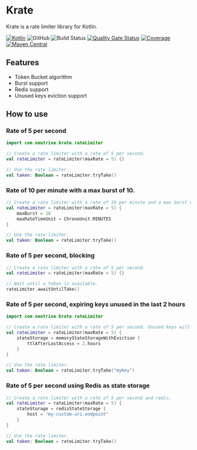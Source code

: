 # Krate
Krate is a rate limiter library for Kotlin.

[![Kotlin](https://img.shields.io/badge/kotlin-1.8.0-blue.svg?logo=kotlin)](http://kotlinlang.org)
![GitHub](https://img.shields.io/github/license/lpicanco/krate)
![Build Status](https://img.shields.io/github/actions/workflow/status/lpicanco/krate/jdk11.yml?branch=master)
[![Quality Gate Status](https://sonarcloud.io/api/project_badges/measure?project=lpicanco_krate&metric=alert_status)](https://sonarcloud.io/summary/new_code?id=lpicanco_krate)
[![Coverage](https://sonarcloud.io/api/project_badges/measure?project=lpicanco_krate&metric=coverage)](https://sonarcloud.io/summary/new_code?id=lpicanco_krate)
[![Maven Central](https://img.shields.io/maven-central/v/io.github.lpicanco/krate-core)](https://search.maven.org/artifact/io.github.lpicanco/krate-core)


## Features
- Token Bucket algorithm
- Burst support
- Redis support
- Unused keys eviction support 

## How to use

### Rate of 5 per second
```kotlin
import com.neutrine.krate.rateLimiter

// Create a rate limiter with a rate of 5 per second.
val rateLimiter = rateLimiter(maxRate = 5) {}

// Use the rate limiter.
val taken: Boolean = rateLimiter.tryTake()
```

### Rate of 10 per minute with a max burst of 10.
```kotlin
// Create a rate limiter with a rate of 10 per minute and a max burst of 10.
val rateLimiter = rateLimiter(maxRate = 5) {
    maxBurst = 10
    maxRateTimeUnit = ChronoUnit.MINUTES
}

// Use the rate limiter.
val taken: Boolean = rateLimiter.tryTake()
```

### Rate of 5 per second, blocking
```kotlin
// Create a rate limiter with a rate of 5 per second.
val rateLimiter = rateLimiter(maxRate = 5) {}

// Wait until a token is available.
rateLimiter.awaitUntilTake()
```

### Rate of 5 per second, expiring keys unused in the last 2 hours
```kotlin
import com.neutrine.krate.rateLimiter

// Create a rate limiter with a rate of 5 per second. Unused keys will be evicted after 2 hours.
val rateLimiter = rateLimiter(maxRate = 5) {
    stateStorage = memoryStateStorageWithEviction {
        ttlAfterLastAccess = 2.hours
    }    
}

// Use the rate limiter.
val taken: Boolean = rateLimiter.tryTake("myKey")
```

### Rate of 5 per second using Redis as state storage
```kotlin
// Create a rate limiter with a rate of 5 per second and redis.
val rateLimiter = rateLimiter(maxRate = 5) {
    stateStorage = redisStateStorage {
        host = "my-custom-uri.endpoint"
    }
}

// Use the rate limiter.
val taken: Boolean = rateLimiter.tryTake()
```
